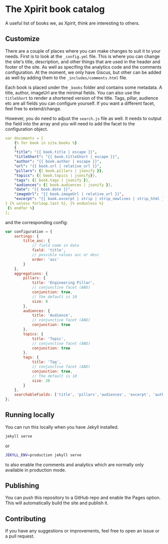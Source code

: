 # The Xpirit book catalog

A useful list of books we, as Xpirit, think are interesting to others. 

## Customize

There are a couple of places where you can make changes to suit it to your needs. First is to look at the `_config.yml` file. This is where you can change the site's title, description, and other things that are used in the header and footer of the site. As well as specifing the analytics code and the comments configuration. At the moment, we only have Giscus, but other can be added as well by adding them to the `_includes/comments.html` file.

Each book is placed under the `_books` folder and contains some metadata. A title, author, imageUrl are the minimal fields. You can also use the `titleShort` to render a shortened version of the title. Tags, pillar, audience etc are all fields you can configure yourself. If you want a different facet, feel free to extend/change. 

However, you do need to adjust the `search.js` file as well. It needs to output the field into the array and you will need to add the facet to the configuration object.

```yaml
var documents = [
    {% for book in site.books %}
    {
    "title": "{{ book.title | escape }}",
    "titleShort": "{{ book.titleShort | escape }}",
    "author": "{{ book.author | escape }}",
    "url": "{{ book.url | relative_url }}",
    "pillars": {{ book.pillars | jsonify }},
    "topics": {{ book.topics | jsonify}},
    "tags": {{ book.tags | jsonify }},
    "audiences": {{ book.audiences | jsonify }},
    "date": "{{ book.date }}",
    "imageUrl": "{{ book.imageUrl | relative_url }}",
    "excerpt": "{{ book.excerpt | strip | strip_newlines | strip_html }}"
} {% unless forloop.last %}, {% endunless %}
 {% endfor %}
];
```

and the corresponding config:

```js
var configuration = {
    sortings: {
        title_asc: {
            // field name in data
            field: 'title',
            // possible values asc or desc
            order: 'asc'
        }
    },
    aggregations: {
        pillars: {
            title: 'Engineering Pillar',
            // conjunctive facet (AND)
            conjunction: true,
            // the default is 10
            size: 8
        },
        audiences: {
            title: 'Audience',
            // conjunctive facet (AND)
            conjunction: true
        },
        topics: {
            title: 'Topic',
            // conjunctive facet (AND)
            conjunction: true
        },
        tags: {
            title: 'Tag',
            // conjunctive facet (AND)
            conjunction: true,
            // the default is 10
            size: 20
        }
    },
    searchableFields: ['title', 'pillars','audiences', 'excerpt', 'author'],
};
```

## Running locally

You can run this locally when you have Jekyll installed. 

```bash
jekyll serve
```

or 

```bash
JEKYLL_ENV=production jekyll serve
```

to also enable the comments and analytics which are normally only available in production mode.

## Publishing

You can push this repository to a GitHub repo and enable the Pages option. This will automatically build the site and publish it.

## Contributing

If you have any suggestions or improvements, feel free to open an issue or a pull request.
